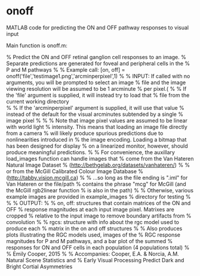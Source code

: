 # onoff
MATLAB code for predicting the ON and OFF pathway responses to visual input

Main function is onoff.m:

% Predict the ON and OFF retinal ganglion cell responses to an image.
% Separate predictions are generated for foveal and peripheral cells in the
% P and M pathways
%
% Example call: [on, off] = onoff('file','testimage1.png','arcminperpixel',1)
%
% INPUT: If called with no arguments, you will be prompted to select an image
% file and the image viewing resolution will be assumed to be 1 arcminute
% per pixel.(
%
%       If the 'file' argument is supplied, it will instead try to load that 
%       file from the current working directory       
%
%       If the 'arcminperpixel' argument is supplied, it will use that value
%       instead of the default for the visual arcminutes subtended by a single
%       image pixel
%
%
% Note that image pixel values are assumed to be linear with world light
% intensity. This means that loading an image file directly from a camera
% will likely produce spurious predictions due to nonlinearities introduced in
% the image encoding. Loading a bitmap that has been designed for display
% on a linearized monitor, however, should produce meaningful predictions.
%
% For convenience, the auxillary load_images function can handle images that 
% come from the Van Hateren Natural Image Dataset
% (http://bethgelab.org/datasets/vanhateren/)
%
% or from the McGill Calibrated Colour Image Database
% (http://tabby.vision.mcgill.ca)
%
% ...so long as the file ending is ".iml" for Van Hateren or the file/path 
% contains the phrase "mcg" for McGill (and the McGill rgb2linear function
% is also in the path)
%
% Otherwise, various example images are provided in example_images
% directory for testing
%
%
% OUTPUT: 
%
%       on, off:    structures that contain matrices of the ON and OFF
%                   response magnitudes at each input image pixel. Matrixes are cropped
%                   relative to the input image to remove boundary artifacts from
%                   convolution
%
%       rgcs:       structure with info about the rgc model used to produce each
%                   matrix in the on and off structures
%
% Also produces plots illustrating the RGC models used, images of the
% RGC response magnitudes for P and M pathways, and a bar plot of the summed 
% responses for ON and OFF cells in each population (4 populations total)
%
% Emily Cooper, 2015
%
% Accompanies: Cooper, E.A. & Norcia, A.M. Natural Scene Statistics and
% Early Visual Processing Predict Dark and Bright Cortial Asymmetries
